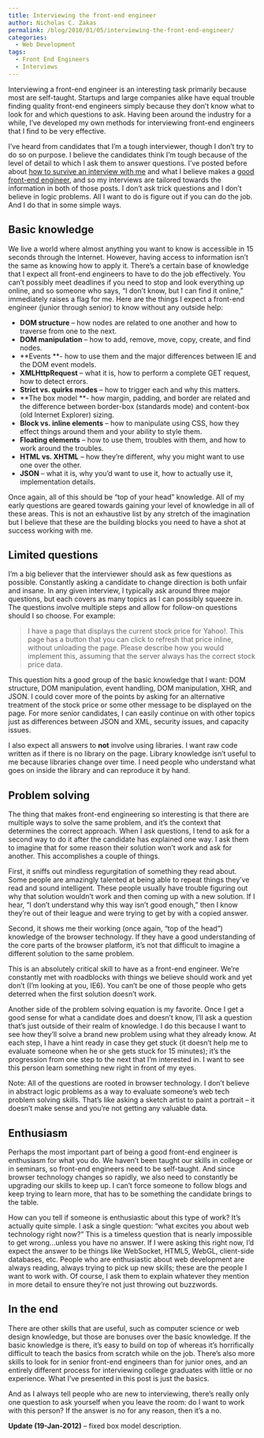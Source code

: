 ```yaml
---
title: Interviewing the front-end engineer
author: Nicholas C. Zakas
permalink: /blog/2010/01/05/interviewing-the-front-end-engineer/
categories:
  - Web Development
tags:
  - Front End Engineers
  - Interviews
---
```

Interviewing a front-end engineer is an interesting task primarily because most are self-taught. Startups and large companies alike have equal trouble finding quality front-end engineers simply because they don&#8217;t know what to look for and which questions to ask. Having been around the industry for a while, I&#8217;ve developed my own methods for interviewing front-end engineers that I find to be very effective.

I&#8217;ve heard from candidates that I&#8217;m a tough interviewer, though I don&#8217;t try to do so on purpose. I believe the candidates think I&#8217;m tough because of the level of detail to which I ask them to answer questions. I&#8217;ve posted before about [how to survive an interview with me][1] and what I believe makes a [good front-end engineer][2], and so my interviews are tailored towards the information in both of those posts. I don&#8217;t ask trick questions and I don&#8217;t believe in logic problems. All I want to do is figure out if you can do the job. And I do that in some simple ways.

## Basic knowledge

We live a world where almost anything you want to know is accessible in 15 seconds through the Internet. However, having access to information isn&#8217;t the same as knowing how to apply it. There&#8217;s a certain base of knowledge that I expect all front-end engineers to have to do the job effectively. You can&#8217;t possibly meet deadlines if you need to stop and look everything up online, and so someone who says, &#8220;I don&#8217;t know, but I can find it online,&#8221; immediately raises a flag for me. Here are the things I expect a front-end engineer (junior through senior) to know without any outside help:

  * **DOM structure** &#8211; how nodes are related to one another and how to traverse from one to the next.
  * **DOM manipulation** &#8211; how to add, remove, move, copy, create, and find nodes.
  * **Events **- how to use them and the major differences between IE and the DOM event models.
  * **XMLHttpRequest** &#8211; what it is, how to perform a complete GET request, how to detect errors.
  * **Strict vs. quirks modes** &#8211; how to trigger each and why this matters.
  * **The box model **- how margin, padding, and border are related and the difference between border-box (standards mode) and content-box (old Internet Explorer) sizing.
  * **Block vs. inline elements** &#8211; how to manipulate using CSS, how they effect things around them and your ability to style them.
  * **Floating elements** &#8211; how to use them, troubles with them, and how to work around the troubles.
  * **HTML vs. XHTML** &#8211; how they&#8217;re different, why you might want to use one over the other.
  * **JSON** &#8211; what it is, why you&#8217;d want to use it, how to actually use it, implementation details.

Once again, all of this should be &#8220;top of your head&#8221; knowledge. All of my early questions are geared towards gaining your level of knowledge in all of these areas. This is not an exhaustive list by any stretch of the imagination but I believe that these are the building blocks you need to have a shot at success working with me.

## Limited questions

I&#8217;m a big believer that the interviewer should ask as few questions as possible. Constantly asking a candidate to change direction is both unfair and insane. In any given interview, I typically ask around three major questions, but each covers as many topics as I can possibly squeeze in. The questions involve multiple steps and allow for follow-on questions should I so choose. For example:

> I have a page that displays the current stock price for Yahoo!. This page has a button that you can click to refresh that price inline, without unloading the page. Please describe how you would implement this, assuming that the server always has the correct stock price data.

This question hits a good group of the basic knowledge that I want: DOM structure, DOM manipulation, event handling, DOM manipulation, XHR, and JSON. I could cover more of the points by asking for an alternative treatment of the stock price or some other message to be displayed on the page. For more senior candidates, I can easily continue on with other topics just as differences between JSON and XML, security issues, and capacity issues.

I also expect all answers to **not** involve using libraries. I want raw code written as if there is no library on the page. Library knowledge isn&#8217;t useful to me because libraries change over time. I need people who understand what goes on inside the library and can reproduce it by hand.

## Problem solving

The thing that makes front-end engineering so interesting is that there are multiple ways to solve the same problem, and it&#8217;s the context that determines the correct approach. When I ask questions, I tend to ask for a second way to do it after the candidate has explained one way. I ask them to imagine that for some reason their solution won&#8217;t work and ask for another. This accomplishes a couple of things.

First, it sniffs out mindless regurgitation of something they read about. Some people are amazingly talented at being able to repeat things they&#8217;ve read and sound intelligent. These people usually have trouble figuring out why that solution wouldn&#8217;t work and then coming up with a new solution. If I hear, &#8220;I don&#8217;t understand why this way isn&#8217;t good enough,&#8221; then I know they&#8217;re out of their league and were trying to get by with a copied answer.

Second, it shows me their working (once again, &#8220;top of the head&#8221;) knowledge of the browser technology. If they have a good understanding of the core parts of the browser platform, it&#8217;s not that difficult to imagine a different solution to the same problem.

This is an absolutely critical skill to have as a front-end engineer. We&#8217;re constantly met with roadblocks with things we believe should work and yet don&#8217;t (I&#8217;m looking at you, IE6). You can&#8217;t be one of those people who gets deterred when the first solution doesn&#8217;t work.

Another side of the problem solving equation is my favorite. Once I get a good sense for what a candidate does and doesn&#8217;t know, I&#8217;ll ask a question that&#8217;s just outside of their realm of knowledge. I do this because I want to see how they&#8217;ll solve a brand new problem using what they already know. At each step, I have a hint ready in case they get stuck (it doesn&#8217;t help me to evaluate someone when he or she gets stuck for 15 minutes); it&#8217;s the progression from one step to the next that I&#8217;m interested in. I want to see this person learn something new right in front of my eyes.

Note: All of the questions are rooted in browser technology. I don&#8217;t believe in abstract logic problems as a way to evaluate someone&#8217;s web tech problem solving skills. That&#8217;s like asking a sketch artist to paint a portrait &#8211; it doesn&#8217;t make sense and you&#8217;re not getting any valuable data.

## Enthusiasm

Perhaps the most important part of being a good front-end engineer is enthusiasm for what you do. We haven&#8217;t been taught our skills in college or in seminars, so front-end engineers need to be self-taught. And since browser technology changes so rapidly, we also need to constantly be upgrading our skills to keep up. I can&#8217;t force someone to follow blogs and keep trying to learn more, that has to be something the candidate brings to the table.

How can you tell if someone is enthusiastic about this type of work? It&#8217;s actually quite simple. I ask a single question: &#8220;what excites you about web technology right now?&#8221; This is a timeless question that is nearly impossible to get wrong&#8230;unless you have no answer. If I were asking this right now, I&#8217;d expect the answer to be things like WebSocket, HTML5, WebGL, client-side databases, etc. People who are enthusiastic about web development are always reading, always trying to pick up new skills; these are the people I want to work with. Of course, I ask them to explain whatever they mention in more detail to ensure they&#8217;re not just throwing out buzzwords.

## In the end

There are other skills that are useful, such as computer science or web design knowledge, but those are bonuses over the basic knowledge. If the basic knowledge is there, it&#8217;s easy to build on top of whereas it&#8217;s horrifically difficult to teach the basics from scratch while on the job. There&#8217;s also more skills to look for in senior front-end engineers than for junior ones, and an entirely different process for interviewing college graduates with little or no experience. What I&#8217;ve presented in this post is just the basics.

And as I always tell people who are new to interviewing, there&#8217;s really only one question to ask yourself when you leave the room: do I want to work with this person? If the answer is no for any reason, then it&#8217;s a no.

**Update (19-Jan-2012)** &#8211; fixed box model description.

 [1]: {{site.url}}/blog/2007/03/27/surviving-an-interview-with-me/
 [2]: {{site.url}}/blog/2007/08/15/what-makes-a-good-front-end-engineer/
